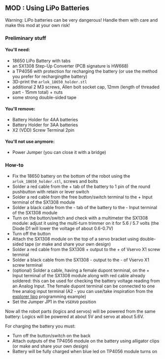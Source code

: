 ## MOD : Using LiPo Batteries

Warning: LiPo batteries can be very dangerous! Handle them with care and make this mod at your own risk!

### Preliminary stuff
  
#### You'll need:
- 18650 LiPo Battery with tabs
- an SX1308 Step-Up Converter (PCB signature is HW668)
- a TP4056 with protection for recharging the battery (or use the method you prefer for rechargingthe battery)
- 3D-print the `arlok_18650_holder.stl`
- additional 2 M3 screws, Allen bolt socket cap, 12mm (length of threaded part - 15mm total) + nuts
- some strong double-sided tape 

#### You'll remove:
- Battery Holder for 4AA batteries
- Battery Holder for 3AA batteries
- X2 (VDD) Screw Terminal 2pin

#### You'll not use anymore:
- Power Jumper (you can close it with a bridge)

### How-to 

- Fix the 18650 battery on the bottom of the robot using the `arlok_18650_holder.stl`, screws and bolts
- Solder a red cable from the + tab of the battery to 1 pin of the round pushbutton with retain or lever switch
- Solder a red cable from the free button/switch terminal to the + Input terminal of the SX1308 module
- Solder a black cable from the - tab of the battery to the - Input terminal of the SX1308 module 
- Turn on the button/switch and check with a multimeter the SX1308 module: adjust it using the multi-turn trimmer on it for 5.6 / 5.7 volts (the Diode D1 will lower the voltage of about 0.6-0.7V)
- Turn off the button 
- Attach the SX1308 module on the top of a servo bracket using double-sided tape (or make and share your own design)
- Solder a red cable from the SX1308 + output to the + of Vservo X1 screw terminal 
- Solder a black cable from the SX1308 - output to the - of Vservo X1 screw terminal 
- (optional) Solder a cable, having a female dupont terminal, on the + Input terminal of the SX1308 module along with red cable already soldered: this can be used for checking the battery voltage reading from an Analog Input. The female dupont terminal can be connected to one free analog input terminal (A2 - you can use/take inspiration from the [explorer lipo](../arduino/explorer_lipo/) programming example)
- Set the Jumper JP1 in the `VSERVO` position

Now all the robot parts (logics and servos) will be powered from the same battery: Logics will be powered at about 5V and servo at about 5.6V.

For charging the battery you must:
- Turn off the button/switch on the back
- Attach outputs of the TP4056 module on the battery using alligator clips (or make and share your own design)
- Battery will be fully charged when blue led on TP4056 module turns on 
